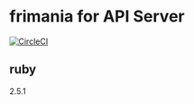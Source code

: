 # frimania for API Server
[![CircleCI](https://circleci.com/gh/ogontaro/frimania.svg?style=svg)](https://circleci.com/gh/ogontaro/frimania)

## ruby
2.5.1
